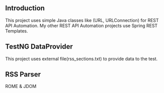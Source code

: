 Introduction
------------

This project uses simple Java classes like (URL, URLConnection) for REST API Automation. My other REST API Automation projects 
use Spring REST Templates.


TestNG DataProvider
-------------------

This project uses external file(rss_sections.txt) to provide data to the test.


RSS Parser
----------

ROME & JDOM
